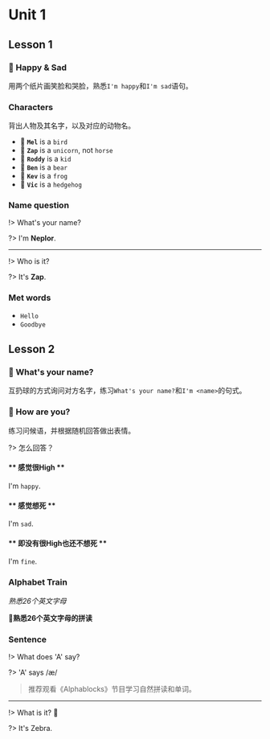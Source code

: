 Unit 1
===

## Lesson 1

### 🧶 Happy & Sad

用两个纸片画笑脸和哭脸，熟悉`I'm happy`和`I'm sad`语句。

### Characters

背出人物及其名字，以及对应的动物名。

- 🦉 **`Mel`** is a `bird`
- 🦄 **`Zap`** is a `unicorn`, not `horse`
- 👦 **`Roddy`** is a `kid`
- 🐻 **`Ben`** is a `bear`
- 🐸 **`Kev`** is a `frog`
- 🦔 **`Vic`** is a `hedgehog`

### Name question

!> What's your name?

?> I'm **Neplor**.

---

!> Who is it?

?> It's **Zap**.

### Met words

- `Hello`
- `Goodbye`

## Lesson 2

### 🧶 What's your name?

互扔球的方式询问对方名字，练习`What's your name?`和`I'm <name>`的句式。

### 🧶 How are you?

练习问候语，并根据随机回答做出表情。

?> 怎么回答？

<!-- tabs:start -->

#### ** 感觉很High **

I'm `happy`.

#### ** 感觉想死 **

I'm `sad`.

#### ** 即没有很High也还不想死 **

I'm `fine`.

<!-- tabs:end -->

### Alphabet Train

_熟悉26个英文字母_

🚩**熟悉26个英文字母的拼读**

### Sentence

!> What does 'A' say?

?> 'A' says /æ/

> 推荐观看《Alphablocks》节目学习自然拼读和单词。

---

!> What is it? 🦓

?> It's Zebra.
